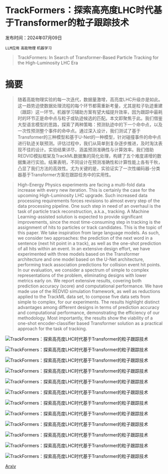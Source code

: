 # TrackFormers：探索高亮度LHC时代基于Transformer的粒子跟踪技术

发布时间：2024年07月09日

`LLM应用` `高能物理` `机器学习`

> TrackFormers: In Search of Transformer-Based Particle Tracking for the High-Luminosity LHC Era

# 摘要

> 随着高能物理实验的每一次迭代，数据量激增，高亮度LHC升级亦是如此。这一趋势迫使数据处理流程的每个环节都需重新考量，尤其是粒子轨迹重建（跟踪）这一环节。机器学习辅助方案有望大幅提升效率，因为跟踪中最耗时的环节正是命中点与粒子或轨迹候选的匹配。本文即聚焦于此。我们借鉴大型语言模型的思路，探索了两种策略：预测轨迹中的下一个命中点，以及一次性预测整个事件的命中点。通过深入设计，我们测试了基于Transformer的三种模型和基于U-Net的一种模型，针对碰撞事件的命中点进行轨迹关联预测。评估过程中，我们从简单到复杂逐步推进，及时淘汰表现不佳的设计。实验结果详尽，涵盖预测准确性与计算效率。我们借助REDVID模拟框架及TrackML数据集的简化处理，构建了五个难度递增的数据集进行实验。结果表明，不同设计在预测准确性和计算性能上各有千秋，凸显了我们方法的高效性。尤为关键的是，实验证实了一次性编码器-分类器基于Transformer方案在跟踪任务中的实用性。

> High-Energy Physics experiments are facing a multi-fold data increase with every new iteration. This is certainly the case for the upcoming High-Luminosity LHC upgrade. Such increased data processing requirements forces revisions to almost every step of the data processing pipeline. One such step in need of an overhaul is the task of particle track reconstruction, a.k.a., tracking. A Machine Learning-assisted solution is expected to provide significant improvements, since the most time-consuming step in tracking is the assignment of hits to particles or track candidates. This is the topic of this paper.
  We take inspiration from large language models. As such, we consider two approaches: the prediction of the next word in a sentence (next hit point in a track), as well as the one-shot prediction of all hits within an event. In an extensive design effort, we have experimented with three models based on the Transformer architecture and one model based on the U-Net architecture, performing track association predictions for collision event hit points. In our evaluation, we consider a spectrum of simple to complex representations of the problem, eliminating designs with lower metrics early on. We report extensive results, covering both prediction accuracy (score) and computational performance. We have made use of the REDVID simulation framework, as well as reductions applied to the TrackML data set, to compose five data sets from simple to complex, for our experiments. The results highlight distinct advantages among different designs in terms of prediction accuracy and computational performance, demonstrating the efficiency of our methodology. Most importantly, the results show the viability of a one-shot encoder-classifier based Transformer solution as a practical approach for the task of tracking.

![TrackFormers：探索高亮度LHC时代基于Transformer的粒子跟踪技术](../../../paper_images/2407.07179/flow_simple_model_1.png)

![TrackFormers：探索高亮度LHC时代基于Transformer的粒子跟踪技术](../../../paper_images/2407.07179/flow_simple_model_2.png)

![TrackFormers：探索高亮度LHC时代基于Transformer的粒子跟踪技术](../../../paper_images/2407.07179/flow_simple_model_3.png)

![TrackFormers：探索高亮度LHC时代基于Transformer的粒子跟踪技术](../../../paper_images/2407.07179/x1.png)

![TrackFormers：探索高亮度LHC时代基于Transformer的粒子跟踪技术](../../../paper_images/2407.07179/x2.png)

![TrackFormers：探索高亮度LHC时代基于Transformer的粒子跟踪技术](../../../paper_images/2407.07179/x3.png)

![TrackFormers：探索高亮度LHC时代基于Transformer的粒子跟踪技术](../../../paper_images/2407.07179/x4.png)

![TrackFormers：探索高亮度LHC时代基于Transformer的粒子跟踪技术](../../../paper_images/2407.07179/plot_model_accuracy_scatter.png)

![TrackFormers：探索高亮度LHC时代基于Transformer的粒子跟踪技术](../../../paper_images/2407.07179/plot_model_performance_cpu_time_scatter.png)

![TrackFormers：探索高亮度LHC时代基于Transformer的粒子跟踪技术](../../../paper_images/2407.07179/plot_model_performance_gpu_time_scatter.png)

![TrackFormers：探索高亮度LHC时代基于Transformer的粒子跟踪技术](../../../paper_images/2407.07179/plot_model_performance_execution_time_range_log.png)

![TrackFormers：探索高亮度LHC时代基于Transformer的粒子跟踪技术](../../../paper_images/2407.07179/hit_association_probability.png)

[Arxiv](https://arxiv.org/abs/2407.07179)